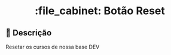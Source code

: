 <h1 align="center">:file_cabinet: Botão Reset</h1>

## :memo: Descrição
Resetar os cursos de nossa base DEV
